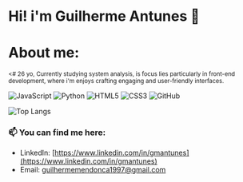 # Hi! i'm Guilherme Antunes 👋 
 
# About me:

 <small> <# 26 yo, Currently studying system analysis, is focus lies particularly in front-end development, where i'm enjoys crafting engaging and user-friendly interfaces.</small>

![JavaScript](https://img.shields.io/badge/-JavaScript-black?style=flat-square&logo=javascript)
![Python](https://img.shields.io/badge/-Python-black?style=flat-square&logo=python)
![HTML5](https://img.shields.io/badge/-HTML5-black?style=flat-square&logo=html5)
![CSS3](https://img.shields.io/badge/-CSS3-black?style=flat-square&logo=css3)
![GitHub](https://img.shields.io/badge/-GitHub-black?style=flat-square&logo=github)



![Top Langs](https://github-readme-stats.vercel.app/api/top-langs/?username=gantuunes&layout=compact&theme=radical)


### 📫 You can find me here:

- LinkedIn: [https://www.linkedin.com/in/gmantunes](https://www.linkedin.com/in/gmantunes)
- Email: guilhermemendonca1997@gmail.com
